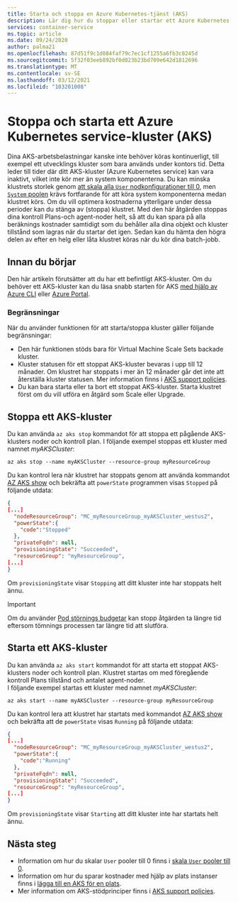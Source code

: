 ```yaml
---
title: Starta och stoppa en Azure Kubernetes-tjänst (AKS)
description: Lär dig hur du stoppar eller startar ett Azure Kubernetes service-kluster (AKS).
services: container-service
ms.topic: article
ms.date: 09/24/2020
author: palma21
ms.openlocfilehash: 87d51f9c1d084faf79c7ec1cf1255a6fb3c8245d
ms.sourcegitcommit: 5f32f03eeb892bf0d023b23bd709e642d1812696
ms.translationtype: MT
ms.contentlocale: sv-SE
ms.lasthandoff: 03/12/2021
ms.locfileid: "103201008"
---
```

# <a name="stop-and-start-an-azure-kubernetes-service-aks-cluster"></a>Stoppa och starta ett Azure Kubernetes service-kluster (AKS)

Dina AKS-arbetsbelastningar kanske inte behöver köras kontinuerligt, till exempel ett utvecklings kluster som bara används under kontors tid. Detta leder till tider där ditt AKS-kluster (Azure Kubernetes service) kan vara inaktivt, vilket inte kör mer än system komponenterna. Du kan minska klustrets storlek genom [att skala alla `User` nodkonfigurationer till 0](scale-cluster.md#scale-user-node-pools-to-0), men [ `System` poolen](use-system-pools.md) krävs fortfarande för att köra system komponenterna medan klustret körs. Om du vill optimera kostnaderna ytterligare under dessa perioder kan du stänga av (stoppa) klustret. Med den här åtgärden stoppas dina kontroll Plans-och agent-noder helt, så att du kan spara på alla beräknings kostnader samtidigt som du behåller alla dina objekt och kluster tillstånd som lagras när du startar det igen. Sedan kan du hämta den högra delen av efter en helg eller låta klustret köras när du kör dina batch-jobb.

## <a name="before-you-begin"></a>Innan du börjar

Den här artikeln förutsätter att du har ett befintligt AKS-kluster. Om du behöver ett AKS-kluster kan du läsa snabb starten för AKS [med hjälp av Azure CLI][aks-quickstart-cli] eller [Azure Portal][aks-quickstart-portal].

### <a name="limitations"></a>Begränsningar

När du använder funktionen för att starta/stoppa kluster gäller följande begränsningar:

- Den här funktionen stöds bara för Virtual Machine Scale Sets backade kluster.
- Kluster statusen för ett stoppat AKS-kluster bevaras i upp till 12 månader. Om klustret har stoppats i mer än 12 månader går det inte att återställa kluster statusen. Mer information finns i [AKS support policies](support-policies.md).
- Du kan bara starta eller ta bort ett stoppat AKS-kluster. Starta klustret först om du vill utföra en åtgärd som Scale eller Upgrade.

## <a name="stop-an-aks-cluster"></a>Stoppa ett AKS-kluster

Du kan använda `az aks stop` kommandot för att stoppa ett pågående AKS-klusters noder och kontroll plan. I följande exempel stoppas ett kluster med namnet *myAKSCluster*:

```azurecli-interactive
az aks stop --name myAKSCluster --resource-group myResourceGroup
```

Du kan kontrol lera när klustret har stoppats genom att använda kommandot [AZ AKS show][az-aks-show] och bekräfta att `powerState` programmen visas `Stopped` på följande utdata:

```json
{
[...]
  "nodeResourceGroup": "MC_myResourceGroup_myAKSCluster_westus2",
  "powerState":{
    "code":"Stopped"
  },
  "privateFqdn": null,
  "provisioningState": "Succeeded",
  "resourceGroup": "myResourceGroup",
[...]
}
```

Om `provisioningState` visar `Stopping` att ditt kluster inte har stoppats helt ännu.

> [!IMPORTANT]
> Om du använder [Pod störnings budgetar](https://kubernetes.io/docs/concepts/workloads/pods/disruptions/) kan stopp åtgärden ta längre tid eftersom tömnings processen tar längre tid att slutföra.

## <a name="start-an-aks-cluster"></a>Starta ett AKS-kluster

Du kan använda `az aks start` kommandot för att starta ett stoppat AKS-klusters noder och kontroll plan. Klustret startas om med föregående kontroll Plans tillstånd och antalet agent-noder.  
I följande exempel startas ett kluster med namnet *myAKSCluster*:

```azurecli-interactive
az aks start --name myAKSCluster --resource-group myResourceGroup
```

Du kan kontrol lera att klustret har startats med kommandot [AZ AKS show][az-aks-show] och bekräfta att de `powerState` visas `Running` på följande utdata:

```json
{
[...]
  "nodeResourceGroup": "MC_myResourceGroup_myAKSCluster_westus2",
  "powerState":{
    "code":"Running"
  },
  "privateFqdn": null,
  "provisioningState": "Succeeded",
  "resourceGroup": "myResourceGroup",
[...]
}
```

Om `provisioningState` visar `Starting` att ditt kluster inte har startats helt ännu.

## <a name="next-steps"></a>Nästa steg

- Information om hur du skalar `User` pooler till 0 finns i [skala `User` pooler till 0](scale-cluster.md#scale-user-node-pools-to-0).
- Information om hur du sparar kostnader med hjälp av plats instanser finns i [lägga till en AKS för en plats](spot-node-pool.md).
- Mer information om AKS-stödprinciper finns i [AKS support policies](support-policies.md).

<!-- LINKS - external -->

<!-- LINKS - internal -->
[aks-quickstart-cli]: kubernetes-walkthrough.md
[aks-quickstart-portal]: kubernetes-walkthrough-portal.md
[install-azure-cli]: /cli/azure/install-azure-cli
[az-extension-add]: /cli/azure/extension#az-extension-add
[az-extension-update]: /cli/azure/extension#az-extension-update
[az-feature-register]: /cli/azure/feature#az-feature-register
[az-feature-list]: /cli/azure/feature#az-feature-list
[az-provider-register]: /cli/azure/provider#az-provider-register
[az-aks-show]: /cli/azure/aks#az_aks_show
